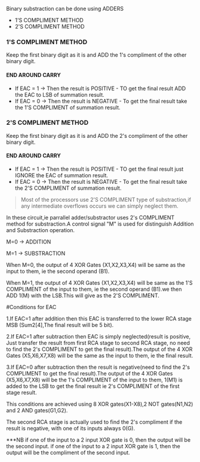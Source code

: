 Binary substraction can be done using ADDERS

* 1'S COMPLIMENT METHOD
* 2'S COMPLIMENT METHOD

### 1'S COMPLIMENT METHOD

   Keep the first binary digit as it is and ADD the 1's compliment of the other binary digit.
		
		
#### END AROUND CARRY

   * If EAC = 1 -> Then the result is POSITIVE - TO get the final result ADD the EAC to LSB of summation result.
   * If EAC = 0 -> Then the result is NEGATIVE - To get the final result take the 1'S COMPLIMENT of summation result.


### 2'S COMPLIMENT METHOD

   Keep the first binary digit as it is and ADD the 2's compliment of the other binary digit.
		
		
#### END AROUND CARRY

   * If EAC = 1 -> Then the result is POSITIVE - TO get the final result just IGNORE the EAC of summation result.
   * If EAC = 0 -> Then the result is NEGATIVE - To get the final result take the 2'S COMPLIMENT of summation result.


   >Most of the processors use 2'S COMPLIMENT type of substraction,if any intermediate overflows occurs we can simply neglect them.
   
	 
	 
In these circuit,ie parrallel adder/substractor uses 2's COMPLIMENT method for substraction.A control signal "M" is used for distinguish Addition and Substraction operation.

  M=0 -> ADDITION
  
  M=1 -> SUBSTRACTION 

When M=0, the output of 4 XOR Gates (X1,X2,X3,X4) will be same as the input to them, ie the second operand (B1).

When M=1, the output of 4 XOR Gates (X1,X2,X3,X4) will be same as the 1'S COMPLIMENT of the input to them, ie the second operand (B1).we then ADD 1(M) with the LSB.This will give as the 2'S COMPLIMENT.

#Conditions for EAC

1.If EAC=1 after addition then this EAC is transferred to the lower RCA stage MSB (Sum2[4],The final result will be 5 bit).

2.If EAC=1 after subtraction then EAC is simply neglected(result is positive, Just transfer the result from first RCA stage to second RCA           stage, no need to find the 2's COMPLIMENT to get the final result).The output of the 4 XOR Gates (X5,X6,X7,X8) will be the same as the input to     them, ie the final result.

3.If EAC=0 after subtraction then the result is negative(need to find the 2's COMPLIMENT to get the final result).The output of the 4 XOR Gates     (X5,X6,X7,X8) will be the 1's COMPLIMENT of the input to them, 1(M1) is added to the LSB to get the final result ie 2's COMPLIMENT of the first   stage result.

This conditions are achieved using 8 XOR gates(X1-X8),2 NOT gates(N1,N2) and 2 AND gates(G1,G2).

The second RCA stage is actually used to find the 2's compliment if the result is negative, with one of its inputs always 0(G).


***NB
  if one of the input to a 2 input XOR gate is 0, then the output will be the second input.
	if one of the input to a 2 input XOR gate is 1, then the output will be the compliment of the second input.

